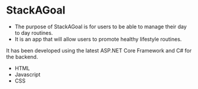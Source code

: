 # StackAGoal

- The purpose of StackAGoal is for users to be able to manage their day to day routines.
- It is an app that will allow users to promote healthy lifestyle routines.

It has been developed using the latest ASP.NET Core Framework and C# for the backend.
- HTML
- Javascript
- CSS

